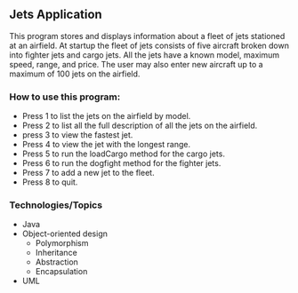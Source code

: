 ## Jets Application

This program stores and displays information about a fleet of jets stationed at an airfield.  At startup the fleet of jets consists of five aircraft broken down into fighter jets and cargo jets.  All the jets have a known model, maximum speed, range, and price.  The user may also enter new aircraft up to a maximum of 100 jets on the airfield.

### How to use this program:
* Press 1 to list the jets on the airfield by model.
* Press 2 to list all the full description of all the jets on the airfield.
* press 3 to view the fastest jet.
* Press 4 to view the jet with the longest range.
* Press 5 to run the loadCargo method for the cargo jets.
* Press 6 to run the dogfight method for the fighter jets.
* Press 7 to add a new jet to the fleet.
* Press 8 to quit.

### Technologies/Topics
* Java
* Object-oriented design
  * Polymorphism
  * Inheritance
  * Abstraction
  * Encapsulation
* UML
